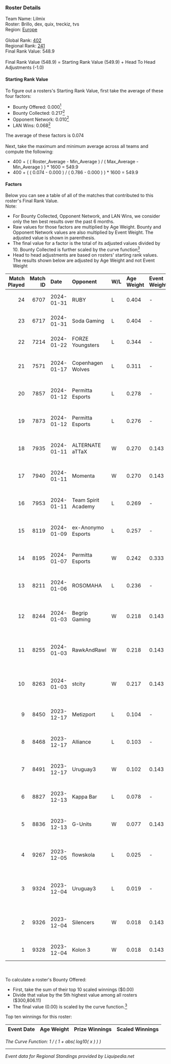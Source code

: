 ### Roster Details<br />
Team Name: Lilmix<br />
Roster: Brillo, dex, quix, treckiz, tvs<br />
Region: [Europe]( ../standings_europe.md)<br />
<br />
Global Rank: [402](../standings_global.md)<br />
Regional Rank: [241]( ../standings_europe.md)<br />
Final Rank Value:  548.9<br />
<br />
Final Rank Value (548.9) = Starting Rank Value (549.9) + Head To Head Adjustments (-1.0)<br />

#### Starting Rank Value<br />
To figure out a rosters's Starting Rank Value, first take the average of these four factors:<br />
- Bounty Offered: 0.000[<sup>1</sup>](#table2)
- Bounty Collected: 0.217[<sup>2</sup>](#table1)
- Opponent Network: 0.010[<sup>2</sup>](#table1)
- LAN Wins: 0.068[<sup>2</sup>](#table1)

The average of these factors is 0.074<br />
<br />
Next, take the maximum and minimum average across all teams and compute the following:<br />
- 400 + ( ( Roster_Average - Min_Average ) / ( Max_Average - Min_Average ) ) * 1600 = 549.9
- 400 + ( ( 0.074 - 0.000 ) / ( 0.786 - 0.000 ) ) * 1600 = 549.9


#### Factors<br />
Below you can see a table of all of the matches that contributed to this roster's Final Rank Value.<br />
Note:<br />

- For Bounty Collected, Opponent Network, and LAN Wins, we consider only the ten best results over the past 6 months.
- Raw values for those factors are multiplied by Age Weight. Bounty and Opponent Network values are also multiplied by Event Weight. The adjusted value is shown in parenthesis.
- The final value for a factor is the total of its adjusted values divided by 10. Bounty Collected is further scaled by the curve function[<sup>3</sup>](#curveFunction)
- Head to head adjustments are based on rosters' starting rank values. The results shown below are adjusted by Age Weight and not Event Weight
<span id="table1"></span><br />


| Match Played | Match ID | Date       | Opponent            | W/L | Age Weight | Event Weight | Bounty Collected | Opponent Network | LAN Wins  | H2H Adj. | Roster                                         |
| -: | -: | :- | :- | :- | :- | :- | :- | :- | :- | -: | :- |
|           24 |     6707 | 2024-01-31 | RUBY                | L   | 0.404      | -            | -                | -                | -         |    -1.35 | Brillo, dex, quix, treckiz, tvs                |
|           23 |     6717 | 2024-01-31 | Soda Gaming         | L   | 0.404      | -            | -                | -                | -         |    -4.86 | Brillo, dex, quix, treckiz, tvs                |
|           22 |     7214 | 2024-01-22 | FORZE Youngsters    | L   | 0.344      | -            | -                | -                | -         |    -4.19 | Brillo, dex, quix, treckiz, tvs                |
|           21 |     7571 | 2024-01-17 | Copenhagen Wolves   | L   | 0.311      | -            | -                | -                | -         |    -3.97 | Brillo, dex, L00m1, quix, SeBreeZe             |
|           20 |     7857 | 2024-01-12 | Permitta Esports    | L   | 0.278      | -            | -                | -                | -         |    -0.90 | Brillo, dex, L00m1, quix, SeBreeZe             |
|           19 |     7873 | 2024-01-12 | Permitta Esports    | L   | 0.276      | -            | -                | -                | -         |    -0.90 | Brillo, dex, L00m1, quix, SeBreeZe             |
|           18 |     7935 | 2024-01-11 | ALTERNATE aTTaX     | W   | 0.270      | 0.143        | 0.004 (0.000)    | 0.103 (0.004)    | 1 (0.270) |     6.18 | Brillo, dex, L00m1, quix, SeBreeZe             |
|           17 |     7940 | 2024-01-11 | Momenta             | W   | 0.270      | 0.143        | 0.000 (0.000)    | 0.006 (0.000)    | 1 (0.270) |     2.52 | Brillo, dex, L00m1, quix, SeBreeZe             |
|           16 |     7953 | 2024-01-11 | Team Spirit Academy | L   | 0.269      | -            | -                | -                | -         |    -2.24 | Brillo, dex, L00m1, quix, SeBreeZe             |
|           15 |     8119 | 2024-01-09 | ex-Anonymo Esports  | L   | 0.257      | -            | -                | -                | -         |    -2.48 | Brillo, dex, L00m1, quix, SeBreeZe             |
|           14 |     8195 | 2024-01-07 | Permitta Esports    | W   | 0.242      | 0.333        | 0.029 (0.002)    | 1.000 (0.081)    | 0 (0.000) |     6.90 | Brillo, dex, L00m1, quix, SeBreeZe             |
|           13 |     8211 | 2024-01-06 | ROSOMAHA            | L   | 0.236      | -            | -                | -                | -         |    -3.26 | Brillo, dex, L00m1, quix, treckiz              |
|           12 |     8244 | 2024-01-03 | Begrip Gaming       | W   | 0.218      | 0.143        | 0.000 (0.000)    | 0.317 (0.010)    | 0 (0.000) |     4.03 | Brillo, Chawzyyy, dex, L00m1, quix             |
|           11 |     8255 | 2024-01-03 | RawkAndRawl         | W   | 0.218      | 0.143        | 0.000 (0.000)    | 0.006 (0.000)    | 0 (0.000) |     2.09 | Brillo, Chawzyyy, dex, L00m1, quix             |
|           10 |     8263 | 2024-01-03 | stcity              | W   | 0.217      | 0.143        | 0.000 (0.000)    | 0.000 (0.000)    | 0 (0.000) |     2.06 | Brillo, Chawzyyy, dex, L00m1, quix             |
|            9 |     8450 | 2023-12-17 | Metizport           | L   | 0.104      | -            | -                | -                | -         |    -0.28 | Brillo, dex, L00m1, quix, SeBreeZe             |
|            8 |     8468 | 2023-12-17 | Alliance            | L   | 0.103      | -            | -                | -                | -         |    -0.47 | Brillo, dex, L00m1, quix, SeBreeZe             |
|            7 |     8491 | 2023-12-17 | Uruguay3            | W   | 0.102      | 0.143        | 0.000 (0.000)    | 0.002 (0.000)    | 1 (0.102) |     1.25 | Brillo, dex, L00m1, quix, SeBreeZe             |
|            6 |     8827 | 2023-12-13 | Kappa Bar           | L   | 0.078      | -            | -                | -                | -         |    -1.30 | Brillo, dex, L00m1, quix, SeBreeZe             |
|            5 |     8836 | 2023-12-13 | G-Units             | W   | 0.077      | 0.143        | 0.000 (0.000)    | 0.000 (0.000)    | 0 (0.000) |     0.73 | Brillo, dex, L00m1, quix, SeBreeZe             |
|            4 |     9267 | 2023-12-05 | flowskola           | L   | 0.025      | -            | -                | -                | -         |    -0.55 | Chawzyyy, magi, MistFire, realyummy, Svedjehed |
|            3 |     9324 | 2023-12-04 | Uruguay3            | L   | 0.019      | -            | -                | -                | -         |    -0.36 | draken, hampus, HugoXD, KALLE, susp            |
|            2 |     9326 | 2023-12-04 | Silencers           | W   | 0.018      | 0.143        | 0.000 (0.000)    | 0.000 (0.000)    | 0 (0.000) |     0.17 | FakeN, Kuzzel, Pesjov, Pumpli, Slipsyz         |
|            1 |     9328 | 2023-12-04 | Kolon 3             | W   | 0.018      | 0.143        | 0.000 (0.000)    | 0.001 (0.000)    | 0 (0.000) |     0.17 | 1Knas, Brillo, dezt, treckiz, tvs              |

<br />
<span id="table2"></span><br />
To calculate a roster's Bounty Offered:<br />

- First, take the sum of their top 10 scaled winnings ($0.00)
- Divide that value by the 5th highest value among all rosters ($300,806.11)
- The final value (0.00) is scaled by the curve function.[<sup>3</sup>](#curveFunction)

Top ten winnings for this roster:<br />

| Event Date | Age Weight | Prize Winnings | Scaled Winnings |
| :- | -: | :- | :- |


<span id="curveFunction"></span>_The Curve Function: 1 / ( 1 + abs( log10( x ) ) )_<br />

---
_Event data for Regional Standings provided by Liquipedia.net_<br />
